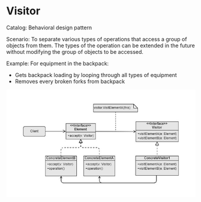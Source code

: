Visitor
===

Catalog: Behavioral design pattern

Scenario: To separate various types of operations that access a group of objects from them. The types of the operation can be extended in the future without modifying the group of objects to be accessed.

Example: For equipment in the backpack:
- Gets backpack loading by looping through all types of equipment
- Removes every broken forks from backpack

![UML](UML.jpg)
